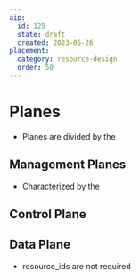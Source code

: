 ```yaml
---
aip:
  id: 125
  state: draft
  created: 2023-05-26
placement:
  category: resource-design
  order: 50
---
```


# Planes

- Planes are divided by the

## Management Planes

- Characterized by the

## Control Plane

## Data Plane

- resource_ids are not required